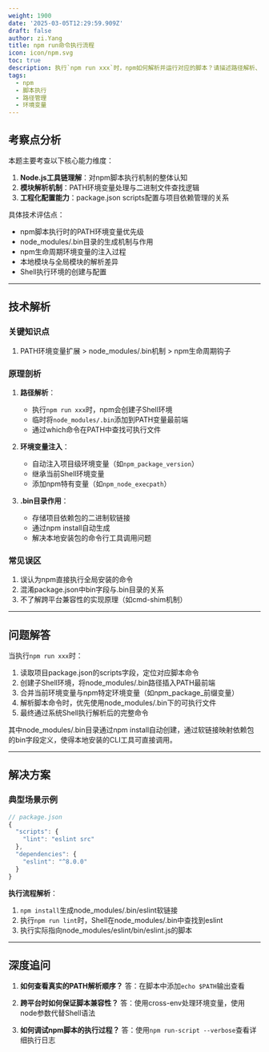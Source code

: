 ```yaml
---
weight: 1900
date: '2025-03-05T12:29:59.909Z'
draft: false
author: zi.Yang
title: npm run命令执行流程
icon: icon/npm.svg
toc: true
description: 执行`npm run xxx`时，npm如何解析并运行对应的脚本？请描述路径解析、环境变量注入及`node_modules/.bin`目录的作用。
tags:
  - npm
  - 脚本执行
  - 路径管理
  - 环境变量
---
```


## 考察点分析

本题主要考查以下核心能力维度：

1. **Node.js工具链理解**：对npm脚本执行机制的整体认知
2. **模块解析机制**：PATH环境变量处理与二进制文件查找逻辑
3. **工程化配置能力**：package.json scripts配置与项目依赖管理的关系

具体技术评估点：

- npm脚本执行时的PATH环境变量优先级
- node_modules/.bin目录的生成机制与作用
- npm生命周期环境变量的注入过程
- 本地模块与全局模块的解析差异
- Shell执行环境的创建与配置

---

## 技术解析

### 关键知识点

1. PATH环境变量扩展 > node_modules/.bin机制 > npm生命周期钩子

### 原理剖析

1. **路径解析**：
   - 执行`npm run xxx`时，npm会创建子Shell环境
   - 临时将`node_modules/.bin`添加到PATH变量最前端
   - 通过which命令在PATH中查找可执行文件

2. **环境变量注入**：
   - 自动注入项目级环境变量（如`npm_package_version`）
   - 继承当前Shell环境变量
   - 添加npm特有变量（如`npm_node_execpath`）

3. **.bin目录作用**：
   - 存储项目依赖包的二进制软链接
   - 通过npm install自动生成
   - 解决本地安装包的命令行工具调用问题

### 常见误区

1. 误认为npm直接执行全局安装的命令
2. 混淆package.json中bin字段与.bin目录的关系
3. 不了解跨平台兼容性的实现原理（如cmd-shim机制）

---

## 问题解答

当执行`npm run xxx`时：

1. 读取项目package.json的scripts字段，定位对应脚本命令
2. 创建子Shell环境，将node_modules/.bin路径插入PATH最前端
3. 合并当前环境变量与npm特定环境变量（如npm_package_前缀变量）
4. 解析脚本命令时，优先使用node_modules/.bin下的可执行文件
5. 最终通过系统Shell执行解析后的完整命令

其中node_modules/.bin目录通过npm install自动创建，通过软链接映射依赖包的bin字段定义，使得本地安装的CLI工具可直接调用。

---

## 解决方案

### 典型场景示例

```javascript
// package.json
{
  "scripts": {
    "lint": "eslint src"
  },
  "dependencies": {
    "eslint": "^8.0.0"
  }
}
```

**执行流程解析**：

1. `npm install`生成node_modules/.bin/eslint软链接
2. 执行`npm run lint`时，Shell在node_modules/.bin中查找到eslint
3. 执行实际指向node_modules/eslint/bin/eslint.js的脚本

---

## 深度追问

1. **如何查看真实的PATH解析顺序？**
   答：在脚本中添加`echo $PATH`输出查看

2. **跨平台时如何保证脚本兼容性？**
   答：使用cross-env处理环境变量，使用node参数代替Shell语法

3. **如何调试npm脚本的执行过程？**
   答：使用`npm run-script --verbose`查看详细执行日志
